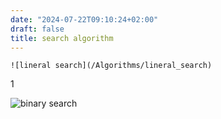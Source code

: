```yaml
---
date: "2024-07-22T09:10:24+02:00"
draft: false
title: search algorithm
---
```


    ![lineral search](/Algorithms/lineral_search)

1

![binary search](/Algorithms/binary_search)
